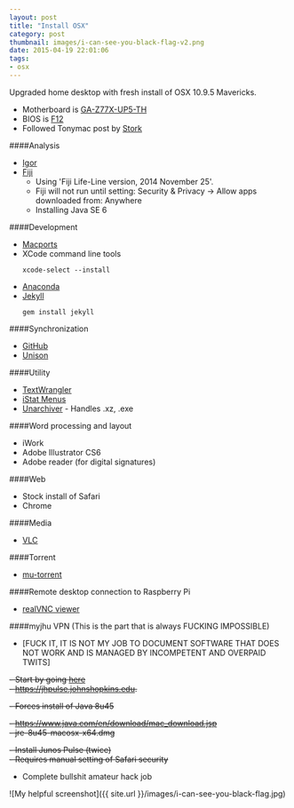 ```yaml
---
layout: post
title: "Install OSX"
category: post
thumbnail: images/i-can-see-you-black-flag-v2.png
date: 2015-04-19 22:01:06
tags:
- osx
---
```


Upgraded home desktop with fresh install of OSX 10.9.5 Mavericks.  
 - Motherboard is [GA-Z77X-UP5-TH](http://www.gigabyte.com/products/product-page.aspx?pid=4279#ov)  
 - BIOS is [F12](http://www.gigabyte.com/products/product-page.aspx?pid=4279#bios)  
 - Followed Tonymac post by [Stork](http://www.tonymacx86.com/golden-builds/73112-updated-storks-thunderbolt-build-i5-3570k-ga-z77x-up5-th-gtx-650-ti-mavericks.html)


####Analysis  
 - [Igor](http://www.wavemetrics.com/support/versions.htm)
 - [Fiji](http://fiji.sc/Downloads)
    - Using 'Fiji Life-Line version, 2014 November 25'. 
    - Fiji will not run until setting: Security & Privacy -> Allow apps downloaded from: Anywhere  
    - Installing Java SE 6
 
####Development  
 - [Macports](https://www.macports.org/install.php)
 - XCode command line tools   
    ```
    xcode-select --install
    ```  
 - [Anaconda](http://continuum.io/downloads)
 - [Jekyll](http://jekyllrb.com/docs/installation/)   
    ```
    gem install jekyll
    ```

####Synchronization  
 - [GitHub](https://mac.github.com)
 - [Unison](http://www.cis.upenn.edu/~bcpierce/unison/)
 
####Utility  
 - [TextWrangler](http://www.barebones.com/products/textwrangler/download.html)
 - [iStat Menus](http://bjango.com/mac/istatmenus/)
 - [Unarchiver](http://unarchiver.c3.cx/unarchiver) - Handles .xz, .exe
 
####Word processing and layout
 - iWork
 - Adobe Illustrator CS6
 - Adobe reader (for digital signatures)
 
####Web
 - Stock install of Safari
 - Chrome

####Media
 - [VLC](http://www.videolan.org)
 
####Torrent
 - [mu-torrent](http://www.utorrent.com/downloads/mac)
 

####Remote desktop connection to Raspberry Pi
 - [realVNC viewer](http://www.realvnc.com/download/viewer/)
 
####myjhu VPN (This is the part that is always FUCKING IMPOSSIBLE)

 - [FUCK IT, IT IS NOT MY JOB TO DOCUMENT SOFTWARE THAT DOES NOT WORK AND IS MANAGED BY INCOMPETENT AND OVERPAID TWITS]  

 ~~- Start by going [here](https://jhpulse.johnshopkins.edu.)~~  
 ~~- https://jhpulse.johnshopkins.edu.~~  
   
 ~~- Forces install of Java 8u45~~  

 ~~- https://www.java.com/en/download/mac_download.jsp~~  
~~- jre-8u45-macosx-x64.dmg~~  

 ~~- Install Junos Pulse (twice)~~  
 ~~- Requires manual setting of Safari security~~  
 - Complete bullshit amateur hack job
 
 
 ![My helpful screenshot]({{ site.url }}/images/i-can-see-you-black-flag.jpg)
